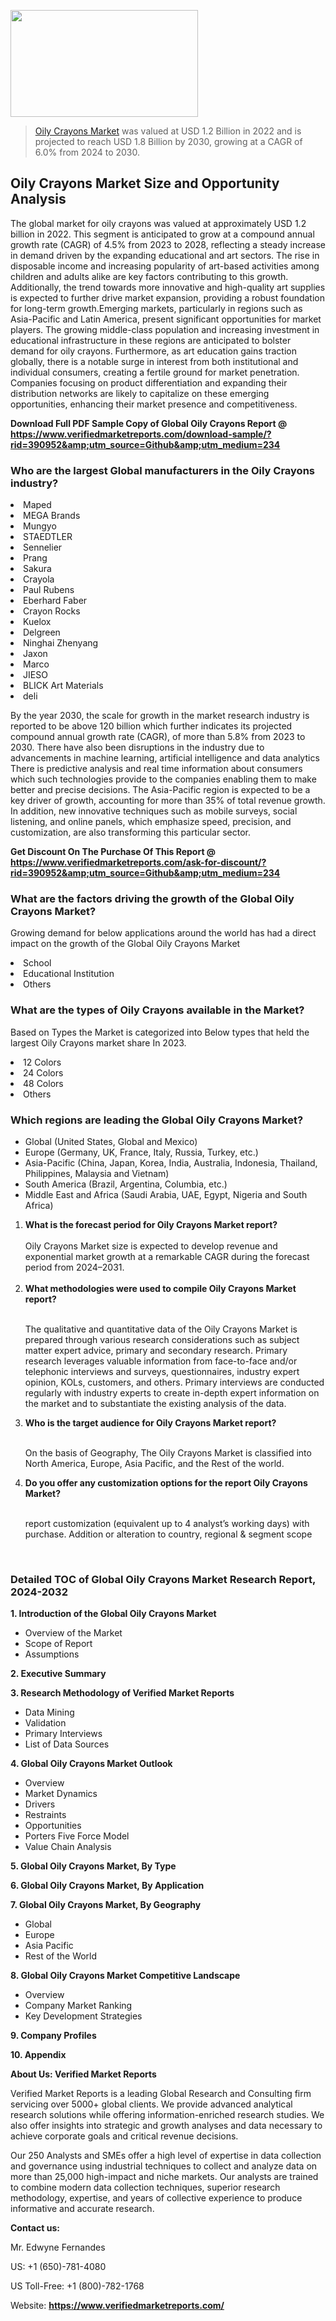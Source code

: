 
<img src="https://ffe5etoiles.com/wp-content/uploads/2024/12/MST1-300x171.png" alt="" width="300" height="171" class="alignnone size-medium wp-image-20088" /><blockquote><p><p><a href="https://www.verifiedmarketreports.com/download-sample/?rid=390952&utm_source=Github&utm_medium=234" target="_blank">Oily Crayons Market</a> was valued at USD 1.2 Billion in 2022 and is projected to reach USD 1.8 Billion by 2030, growing at a CAGR of 6.0% from 2024 to 2030.</p></blockquote><p><h2>Oily Crayons Market Size and Opportunity Analysis</h2>The global market for oily crayons was valued at approximately USD 1.2 billion in 2022. This segment is anticipated to grow at a compound annual growth rate (CAGR) of 4.5% from 2023 to 2028, reflecting a steady increase in demand driven by the expanding educational and art sectors. The rise in disposable income and increasing popularity of art-based activities among children and adults alike are key factors contributing to this growth. Additionally, the trend towards more innovative and high-quality art supplies is expected to further drive market expansion, providing a robust foundation for long-term growth.Emerging markets, particularly in regions such as Asia-Pacific and Latin America, present significant opportunities for market players. The growing middle-class population and increasing investment in educational infrastructure in these regions are anticipated to bolster demand for oily crayons. Furthermore, as art education gains traction globally, there is a notable surge in interest from both institutional and individual consumers, creating a fertile ground for market penetration. Companies focusing on product differentiation and expanding their distribution networks are likely to capitalize on these emerging opportunities, enhancing their market presence and competitiveness.</p><p class=""><strong>Download Full PDF Sample Copy of Global Oily Crayons Report @ <a href="https://www.verifiedmarketreports.com/download-sample/?rid=390952&amp;utm_source=Github&amp;utm_medium=234" target="_blank">https://www.verifiedmarketreports.com/download-sample/?rid=390952&amp;utm_source=Github&amp;utm_medium=234</a></strong></p><h3 id="" class="">Who are the largest Global manufacturers in the Oily Crayons industry?</h3><p><li>Maped</li><li> MEGA Brands</li><li> Mungyo</li><li> STAEDTLER</li><li> Sennelier</li><li> Prang</li><li> Sakura</li><li> Crayola</li><li> Paul Rubens</li><li> Eberhard Faber</li><li> Crayon Rocks</li><li> Kuelox</li><li> Delgreen</li><li> Ninghai Zhenyang</li><li> Jaxon</li><li> Marco</li><li> JIESO</li><li> BLICK Art Materials</li><li> deli</li></p><div class=""><div class="" dir="" data-message-author-role="" data-message-id="" data-message-model-slug=""><div class=""><div class=""><div class=""><div class="" dir="" data-message-author-role="" data-message-id="" data-message-model-slug=""><div class=""><div class=""><p>By the year 2030, the scale for growth in the market research industry is reported to be above 120 billion which further indicates its projected compound annual growth rate (CAGR), of more than 5.8% from 2023 to 2030. There have also been disruptions in the industry due to advancements in machine learning, artificial intelligence and data analytics There is predictive analysis and real time information about consumers which such technologies provide to the companies enabling them to make better and precise decisions. The Asia-Pacific region is expected to be a key driver of growth, accounting for more than 35% of total revenue growth. In addition, new innovative techniques such as mobile surveys, social listening, and online panels, which emphasize speed, precision, and customization, are also transforming this particular sector.</p><p><strong>Get Discount On The Purchase Of This Report @&nbsp; <a href="https://www.verifiedmarketreports.com/ask-for-discount/?rid=390952&amp;utm_source=Github&amp;utm_medium=234" target="_blank">https://www.verifiedmarketreports.com/ask-for-discount/?rid=390952&amp;utm_source=Github&amp;utm_medium=234</a></strong></p></div></div></div></div></div></div></div></div><h3 id="" class="">What are the factors driving the growth of the Global Oily Crayons Market?</h3><p id="" class="">Growing demand for below applications around the world has had a direct impact on the growth of the Global Oily Crayons Market</p><p id="" class=""><li>School</li><li> Educational Institution</li><li> Others</li></p><h3 id="" class="">What are the types of Oily Crayons available in the Market?</h3><p id="" class="">Based on Types the Market is categorized into Below types that held the largest Oily Crayons market share In 2023.</p><p id="" class=""><li>12 Colors</li><li> 24 Colors</li><li> 48 Colors</li><li> Others</li></p><h3 id="" class="">Which regions are leading the Global Oily Crayons Market?</h3><ul><li>Global (United States, Global and Mexico)</li><li>Europe (Germany, UK, France, Italy, Russia, Turkey, etc.)</li><li>Asia-Pacific (China, Japan, Korea, India, Australia, Indonesia, Thailand, Philippines, Malaysia and Vietnam)</li><li>South America (Brazil, Argentina, Columbia, etc.)</li><li>Middle East and Africa (Saudi Arabia, UAE, Egypt, Nigeria and South Africa)</li></ul><p><ol><li><strong>What is the forecast period for Oily Crayons Market report?<br /></strong><br /><span data-sheets-root="1" data-sheets-value="{&quot;1&quot;:2,&quot;2&quot;:&quot;XXXX size is expected to develop revenue and exponential market growth at a remarkable CAGR during the forecast period from 2024&ndash;2030.&quot;}" data-sheets-userformat="{&quot;2&quot;:12674,&quot;4&quot;:{&quot;1&quot;:2,&quot;2&quot;:16776960},&quot;10&quot;:2,&quot;11&quot;:0,&quot;15&quot;:&quot;Arial&quot;,&quot;16&quot;:12}">Oily Crayons Market size is expected to develop revenue and exponential market growth at a remarkable CAGR during the forecast period from 2024&ndash;2031.</span><br /><br /></li><li><strong>What methodologies were used to compile Oily Crayons Market report?<br /><br /></strong><p>The qualitative and quantitative data of the&nbsp;Oily Crayons Market is prepared through various research considerations such as subject matter expert advice, primary and secondary research. Primary research leverages valuable information from face-to-face and/or telephonic interviews and surveys, questionnaires, industry expert opinion, KOLs, customers, and others. Primary interviews are conducted regularly with industry experts to create in-depth expert information on the market and to substantiate the existing analysis of the data.&nbsp;</p></li><li><strong>Who is the target audience for Oily Crayons Market report?<br /><br /></strong><p>On the basis of Geography, The&nbsp;Oily Crayons Market is classified into North America, Europe, Asia Pacific, and the Rest of the world.</p></li><li><strong>Do you offer any customization options for the report Oily Crayons Market?<br /><br /></strong><p>report customization (equivalent up to 4 analyst&rsquo;s working days) with purchase. Addition or alteration to country, regional &amp; segment scope</p><p>&nbsp;</p></li></ol></p><h3 id="" class="">Detailed TOC of Global Oily Crayons Market Research Report, 2024-2032</h3><p id="" class=""><strong>1. Introduction of the Global Oily Crayons Market</strong></p><ul><li>Overview of the Market</li><li>Scope of Report</li><li>Assumptions</li></ul><p id="" class=""><strong>2. Executive Summary</strong></p><p id="" class=""><strong>3. Research Methodology of&nbsp;Verified Market Reports</strong></p><ul><li>Data Mining</li><li>Validation</li><li>Primary Interviews</li><li>List of Data Sources</li></ul><p id="" class=""><strong>4. Global Oily Crayons Market Outlook</strong></p><ul><li>Overview</li><li>Market Dynamics</li><li>Drivers</li><li>Restraints</li><li>Opportunities</li><li>Porters Five Force Model</li><li>Value Chain Analysis</li></ul><p id="" class=""><strong>5. Global Oily Crayons Market, By&nbsp;Type</strong></p><p id="" class=""><strong>6. Global Oily Crayons Market, By Application</strong></p><p id="" class=""><strong>7. Global Oily Crayons Market, By Geography</strong></p><ul><li>Global</li><li>Europe</li><li>Asia Pacific</li><li>Rest of the World</li></ul><p id="" class=""><strong>8. Global Oily Crayons Market Competitive Landscape</strong></p><ul><li>Overview</li><li>Company Market Ranking</li><li>Key Development Strategies</li></ul><p id="" class=""><strong>9. Company Profiles</strong></p><p id="" class=""><strong>10. Appendix</strong></p><p id="" class=""><strong>About Us: Verified Market Reports</strong></p><p id="" class="">Verified Market Reports is a leading Global Research and Consulting firm servicing over 5000+ global clients. We provide advanced analytical research solutions while offering information-enriched research studies. We also offer insights into strategic and growth analyses and data necessary to achieve corporate goals and critical revenue decisions.</p><p id="" class="">Our 250 Analysts and SMEs offer a high level of expertise in data collection and governance using industrial techniques to collect and analyze data on more than 25,000 high-impact and niche markets. Our analysts are trained to combine modern data collection techniques, superior research methodology, expertise, and years of collective experience to produce informative and accurate research.</p><p id="" class=""><strong>Contact us:</strong></p><p id="" class="">Mr. Edwyne Fernandes</p><p id="" class="">US: +1 (650)-781-4080</p><p id="" class="">US Toll-Free: +1 (800)-782-1768</p><p id="" class="">Website: <a target="" data-test-app-aware-link=""><strong>https://www.verifiedmarketreports.com/</strong></a></p>
